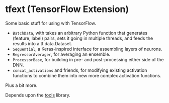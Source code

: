 # tfext (TensorFlow Extension)
Some basic stuff for using with TensorFlow.

* `BatchData`, with takes an arbitrary Python function that generates (feature, label) pairs, sets it going in multiple threads, and feeds the results into a tf.data.Dataset.
* `Sequential`, a Keras-inspired interface for assembling layers of neurons.
* `RegressorAverager`, for averaging an ensemble.
* `ProcessorBase`, for building in pre- and post-processing either side of the DNN.
* `concat_activations` and friends, for modifying existing activation functions to combine them into new more complex activation functions.

Plus a bit more.

Depends upon the [tools](https://github.com/patrick-kidger/tools) library.